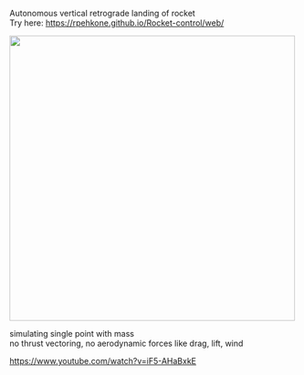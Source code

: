 Autonomous vertical retrograde landing of rocket  
Try here: https://rpehkone.github.io/Rocket-control/web/  

<img src="gif.gif" width="500" height="auto"/>  

simulating single point with mass  
no thrust vectoring, no aerodynamic forces like drag, lift, wind  

https://www.youtube.com/watch?v=iF5-AHaBxkE  
